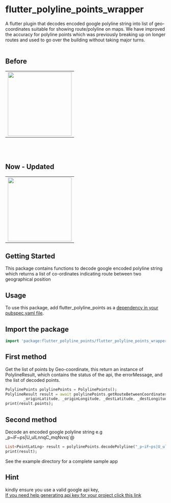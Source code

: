 # flutter_polyline_points_wrapper
A flutter plugin that decodes encoded google polyline string into list of geo-coordinates suitable for showing route/polyline on maps. We have improved the accuracy for polyline points which was previously breaking up on longer routes and used to go over the building without taking major turns.
<br><br>

## Before
<div style="text-align: center"><table><tr>
  <td style="text-align: center">
  <a href="https://raw.githubusercontent.com/hammadjaved47/flutter_polyline_points_wrapper/main/before.png">
    <img src="https://raw.githubusercontent.com/hammadjaved47/flutter_polyline_points_wrapper/main/before.png" width="200"/></a>
</td>
</tr></table></div>


<br><br>

## Now - Updated
<div style="text-align: center"><table><tr>
  <td style="text-align: center">
  <a href="https://raw.githubusercontent.com/hammadjaved47/flutter_polyline_points_wrapper/main/after.png">
    <img src="https://raw.githubusercontent.com/hammadjaved47/flutter_polyline_points_wrapper/main/after.png" width="200"/></a>
</td>
</tr></table></div>

## Getting Started
This package contains functions to decode google encoded polyline string which returns a list of co-ordinates
indicating route between two geographical position

## Usage
To use this package, add flutter_polyline_points as a [dependency in your pubspec.yaml file](https://flutter.dev/docs/development/packages-and-plugins/using-packages).

## Import the package
```dart
import 'package:flutter_polyline_points/flutter_polyline_points_wrapper.dart';
```

## First method
Get the list of points by Geo-coordinate, this return an instance of PolylineResult, which
contains the status of the api, the errorMessage, and the list of decoded points.
```dart
PolylinePoints polylinePoints = PolylinePoints();
PolylineResult result = await polylinePoints.getRouteBetweenCoordinates(googleAPiKey,
        _originLatitude, _originLongitude, _destLatitude, _destLongitude);
print(result.points);
```

## Second method
Decode an encoded google polyline string e.g _p~iF~ps|U_ulLnnqC_mqNvxq`@
```dart
List<PointLatLng> result = polylinePoints.decodePolyline("_p~iF~ps|U_ulLnnqC_mqNvxq`@");
print(result);
``` 

See the example directory for a complete sample app

## Hint
kindly ensure you use a valid google api key,  
[If you need help generating api key for your project click this link](https://developers.google.com/maps/documentation/directions/get-api-key)

